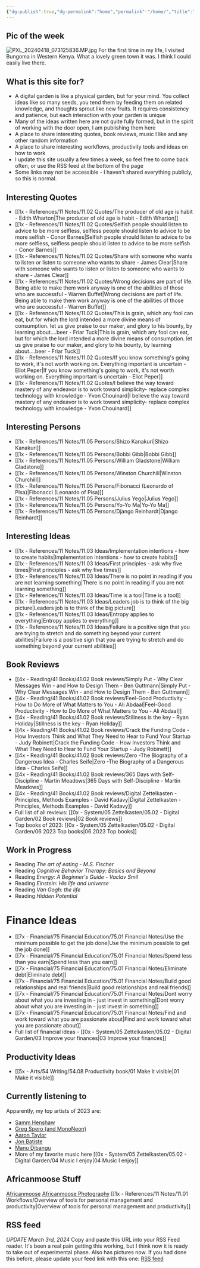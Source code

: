 ```yaml
---
{"dg-publish":true,"dg-permalink":"home","permalink":"/home/","title":"AfricanMoose Digital Garden","tags":["gardenEntry"],"created":"2024-01-20T11:59:40.000+03:00","updated":"2024-04-26T09:52:17.078+03:00"}
---
```


## Pic of the week
![PXL_20240418_073125836.MP.jpg](/img/user/2x%20-%20Planning/23%20Periodic%20Reviews/23.05%20Weekly%20Reviews/PXL_20240418_073125836.MP.jpg)
For the first time in my life, I visited Bungoma in Western Kenya. What a lovely green town it was. I think I could easily live there.

## What is this site for?

- A digital garden is like a physical garden, but for your mind. You collect ideas like so many seeds, you tend them by feeding them on related knowledge, and thoughts sprout like new fruits. It requires consistency and patience, but each interaction with your garden is unique
- Many of the ideas written here are not quite fully formed, but in the spirit of working with the door open, I am publishing them here
- A place to share interesting quotes, book reviews, music I like and any other random information
- A place to share interesting workflows, productivity tools and ideas on how to work
- I update this site usually a few times a week, so feel free to come back often, or use the RSS feed at the bottom of the page
- Some links may not be accessible - I haven't shared everything publicly, so this is normal.


## Interesting Quotes

- [[1x - References/11 Notes/11.02 Quotes/The producer of old age is habit - Edith Wharton\|The producer of old age is habit - Edith Wharton]]
- [[1x - References/11 Notes/11.02 Quotes/Selfish people should listen to advice to be more selfless, selfless people should listen to advice to be more selfish - Conor Barnes\|Selfish people should listen to advice to be more selfless, selfless people should listen to advice to be more selfish - Conor Barnes]]
- [[1x - References/11 Notes/11.02 Quotes/Share with someone who wants to listen or listen to someone who wants to share - James Clear\|Share with someone who wants to listen or listen to someone who wants to share - James Clear]]
- [[1x - References/11 Notes/11.02 Quotes/Wrong decisions are part of life. Being able to make them work anyway is one of the abilities of those who are successful - Warren Buffet\|Wrong decisions are part of life. Being able to make them work anyway is one of the abilities of those who are successful - Warren Buffet]]
- [[1x - References/11 Notes/11.02 Quotes/This is grain, which any fool can eat, but for which the lord intended a more divine means of consumption. let us give praise to our maker, and glory to his bounty, by learning about....beer - Friar Tuck\|This is grain, which any fool can eat, but for which the lord intended a more divine means of consumption. let us give praise to our maker, and glory to his bounty, by learning about....beer - Friar Tuck]]
- [[1x - References/11 Notes/11.02 Quotes/If you know something's going to work, it's not worth working on. Everything important is uncertain - Eliot Peper\|If you know something's going to work, it's not worth working on. Everything important is uncertain - Eliot Peper]]
- [[1x - References/11 Notes/11.02 Quotes/I believe the way toward mastery of any endeavor is to work toward simplicity- replace complex technology with knowledge - Yvon Chouinard\|I believe the way toward mastery of any endeavor is to work toward simplicity- replace complex technology with knowledge - Yvon Chouinard]]


## Interesting Persons

- [[1x - References/11 Notes/11.05 Persons/Shizo Kanakuri\|Shizo Kanakuri]]
- [[1x - References/11 Notes/11.05 Persons/Bobbi Gibb\|Bobbi Gibb]]
- [[1x - References/11 Notes/11.05 Persons/William Gladstone\|William Gladstone]]
- [[1x - References/11 Notes/11.05 Persons/Winston Churchill\|Winston Churchill]]
- [[1x - References/11 Notes/11.05 Persons/Fibonacci (Leonardo of Pisa)\|Fibonacci (Leonardo of Pisa)]]
- [[1x - References/11 Notes/11.05 Persons/Julius Yego\|Julius Yego]]
- [[1x - References/11 Notes/11.05 Persons/Yo-Yo Ma\|Yo-Yo Ma]]
- [[1x - References/11 Notes/11.05 Persons/Django Reinhardt\|Django Reinhardt]]


## Interesting Ideas

- [[1x - References/11 Notes/11.03 Ideas/Implementation intentions - how to create habits\|Implementation intentions - how to create habits]]
- [[1x - References/11 Notes/11.03 Ideas/First principles - ask why five times\|First principles - ask why five times]]
- [[1x - References/11 Notes/11.03 Ideas/There is no point in reading if you are not learning something\|There is no point in reading if you are not learning something]]
- [[1x - References/11 Notes/11.03 Ideas/Time is a tool\|Time is a tool]]
- [[1x - References/11 Notes/11.03 Ideas/Leaders job is to think of the big picture\|Leaders job is to think of the big picture]]
- [[1x - References/11 Notes/11.03 Ideas/Entropy applies to everything\|Entropy applies to everything]]
- [[1x - References/11 Notes/11.03 Ideas/Failure is a positive sign that you are trying to stretch and do something beyond your current abilities\|Failure is a positive sign that you are trying to stretch and do something beyond your current abilities]]


## Book Reviews

-  [[4x - Reading/41 Books/41.02 Book reviews/Simply Put - Why Clear Messages Win - and How to Design Them - Ben Guttmann\|Simply Put - Why Clear Messages Win - and How to Design Them - Ben Guttmann]]
- [[4x - Reading/41 Books/41.02 Book reviews/Feel-Good Productivity - How to Do More of What Matters to You - Ali Abdaal\|Feel-Good Productivity - How to Do More of What Matters to You - Ali Abdaal]]
- [[4x - Reading/41 Books/41.02 Book reviews/Stillness is the key - Ryan Holiday\|Stillness is the key - Ryan Holiday]]
- [[4x - Reading/41 Books/41.02 Book reviews/Crack the Funding Code - How Investors Think and What They Need to Hear to Fund Your Startup - Judy Robinett\|Crack the Funding Code - How Investors Think and What They Need to Hear to Fund Your Startup - Judy Robinett]]
- [[4x - Reading/41 Books/41.02 Book reviews/Zero -The Biography of a Dangerous Idea - Charles Seife\|Zero -The Biography of a Dangerous Idea - Charles Seife]]
- [[4x - Reading/41 Books/41.02 Book reviews/365 Days with Self-Discipline - Martin Meadows\|365 Days with Self-Discipline - Martin Meadows]]
- [[4x - Reading/41 Books/41.02 Book reviews/Digital Zettelkasten - Principles, Methods Examples - David Kadavy\|Digital Zettelkasten - Principles, Methods Examples - David Kadavy]]
- Full list of all reviews: [[0x - System/05 Zettelkasten/05.02 - Digital Garden/02 Book reviews\|02 Book reviews]]
- Top books of 2023: [[0x - System/05 Zettelkasten/05.02 - Digital Garden/06 2023 Top books\|06 2023 Top books]]


## Work in Progress

- Reading _The art of eating - M.S. Fischer_
- Reading _Cognitive Behavior Therapy: Basics and Beyond_
- Reading _Energy: A Beginner's Guide - Vaclav Smil_
- Reading _Einstein: His life and universe_
- Reading _Van Gogh: the life_
- Reading _Hidden Potential_

# Finance Ideas

- [[7x - Financial/75 Financial Education/75.01 Financial Notes/Use the minimum possible to get the job done\|Use the minimum possible to get the job done]]
- [[7x - Financial/75 Financial Education/75.01 Financial Notes/Spend less than you earn\|Spend less than you earn]]
- [[7x - Financial/75 Financial Education/75.01 Financial Notes/Eliminate debt\|Eliminate debt]]
- [[7x - Financial/75 Financial Education/75.01 Financial Notes/Build good relationships and real friends\|Build good relationships and real friends]]
- [[7x - Financial/75 Financial Education/75.01 Financial Notes/Dont worry about what you are investing in - just invest in something\|Dont worry about what you are investing in - just invest in something]]
- [[7x - Financial/75 Financial Education/75.01 Financial Notes/Find and work toward what you are passionate about\|Find and work toward what you are passionate about]]
- Full list of financial ideas - [[0x - System/05 Zettelkasten/05.02 - Digital Garden/03 Improve your finances\|03 Improve your finances]]

## Productivity Ideas

- [[5x - Arts/54 Writing/54.08 Productivity book/01 Make it visible\|01 Make it visible]]

## Currently listening to

Apparently, my top artists of 2023 are:
- [Samm Henshaw](https://www.youtube.com/watch?v=I_8-P4eZ1jA)
- [Greg Spero (and MonoNeon)](https://www.youtube.com/watch?v=S6_EMdSs45k)
- [Aaron Taylor](https://www.youtube.com/watch?v=7Tln_B11HgQ)
- [Jon Batiste](https://www.youtube.com/watch?v=ze4xcmBFvaE)
- [Manu Dibangu](https://www.youtube.com/watch?v=HV2hfn-TS14)
- More of my favorite music here [[0x - System/05 Zettelkasten/05.02 - Digital Garden/04 Music I enjoy\|04 Music I enjoy]]


## Africanmoose Stuff

[Africanmoose](https://africanmoose.blogspot.com)
[Africanmoose Photography](http://Africanmoose.com)
[[1x - References/11 Notes/11.01 Workflows/Overview of tools for personal management and productivity\|Overview of tools for personal management and productivity]]


## RSS feed
*UPDATE March 3rd, 2024* Copy and paste this URL into your RSS Feed reader. It's been a real pain getting this working, but I think now it is ready to take out of experimental phase. Also has pictures now. If you had done this before, please update your feed link with this one:
[RSS feed](https://africanmoose.netlify.app/feed.xml)
